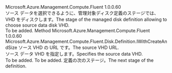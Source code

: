 <Type Name="IWithDataDiskFromVhd" FullName="Microsoft.Azure.Management.Compute.Fluent.Disk.Definition.IWithDataDiskFromVhd">
  <TypeSignature Language="C#" Value="public interface IWithDataDiskFromVhd" />
  <TypeSignature Language="ILAsm" Value=".class public interface auto ansi abstract IWithDataDiskFromVhd" />
  <TypeSignature Language="DocId" Value="T:Microsoft.Azure.Management.Compute.Fluent.Disk.Definition.IWithDataDiskFromVhd" />
  <TypeSignature Language="VB.NET" Value="Public Interface IWithDataDiskFromVhd" />
  <TypeSignature Language="F#" Value="type IWithDataDiskFromVhd = interface" />
  <AssemblyInfo>
    <AssemblyName>Microsoft.Azure.Management.Compute.Fluent</AssemblyName>
    <AssemblyVersion>1.0.0.60</AssemblyVersion>
  </AssemblyInfo>
  <Interfaces />
  <Docs>
    <summary>
            <span data-ttu-id="bf63f-101">ソース データを選択できるように、管理対象ディスク定義のステージでは、VHD をディスクします。</span><span class="sxs-lookup"><span data-stu-id="bf63f-101">The stage of the managed disk definition allowing to choose source data disk VHD.</span></span>
            </summary>
    <remarks>To be added.</remarks>
  </Docs>
  <Members>
    <Member MemberName="FromVhd">
      <MemberSignature Language="C#" Value="public Microsoft.Azure.Management.Compute.Fluent.Disk.Definition.IWithCreateAndSize FromVhd (string vhdUrl);" />
      <MemberSignature Language="ILAsm" Value=".method public hidebysig newslot virtual instance class Microsoft.Azure.Management.Compute.Fluent.Disk.Definition.IWithCreateAndSize FromVhd(string vhdUrl) cil managed" />
      <MemberSignature Language="DocId" Value="M:Microsoft.Azure.Management.Compute.Fluent.Disk.Definition.IWithDataDiskFromVhd.FromVhd(System.String)" />
      <MemberSignature Language="VB.NET" Value="Public Function FromVhd (vhdUrl As String) As IWithCreateAndSize" />
      <MemberSignature Language="F#" Value="abstract member FromVhd : string -&gt; Microsoft.Azure.Management.Compute.Fluent.Disk.Definition.IWithCreateAndSize" Usage="iWithDataDiskFromVhd.FromVhd vhdUrl" />
      <MemberType>Method</MemberType>
      <AssemblyInfo>
        <AssemblyName>Microsoft.Azure.Management.Compute.Fluent</AssemblyName>
        <AssemblyVersion>1.0.0.60</AssemblyVersion>
      </AssemblyInfo>
      <ReturnValue>
        <ReturnType>Microsoft.Azure.Management.Compute.Fluent.Disk.Definition.IWithCreateAndSize</ReturnType>
      </ReturnValue>
      <Parameters>
        <Parameter Name="vhdUrl" Type="System.String" />
      </Parameters>
      <Docs>
        <param name="vhdUrl"><span data-ttu-id="bf63f-102">ソース VHD の URL です。</span><span class="sxs-lookup"><span data-stu-id="bf63f-102">The source VHD URL.</span></span></param>
        <summary>
            <span data-ttu-id="bf63f-103">ソース データ VHD を指定します。</span><span class="sxs-lookup"><span data-stu-id="bf63f-103">Specifies the source data VHD.</span></span>
            </summary>
        <returns>To be added.</returns>
        <remarks>To be added.</remarks>
        <return><span data-ttu-id="bf63f-104">定義の次のステージ。</span><span class="sxs-lookup"><span data-stu-id="bf63f-104">The next stage of the definition.</span></span></return>
      </Docs>
    </Member>
  </Members>
</Type>